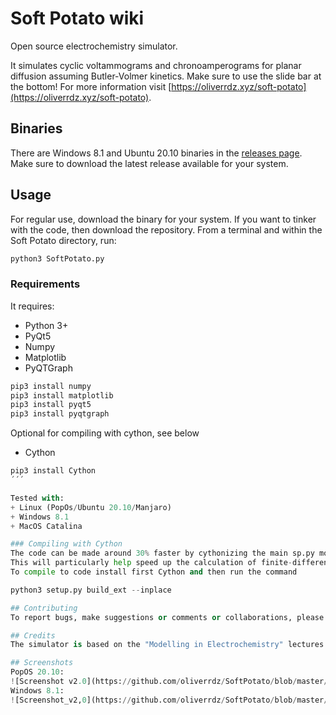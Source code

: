 # Soft Potato wiki
Open source electrochemistry simulator.

It simulates cyclic voltammograms and chronoamperograms for planar diffusion assuming Butler-Volmer kinetics. Make sure to use the slide bar at the bottom! For more information visit [https://oliverrdz.xyz/soft-potato](https://oliverrdz.xyz/soft-potato).

## Binaries
There are Windows 8.1 and Ubuntu 20.10 binaries in the [releases page](https://github.com/oliverrdz/SoftPotato/releases). Make sure to download the latest release available for your system.


## Usage
For regular use, download the binary for your system. If you want to tinker with the code, then download the repository. From a terminal and within the Soft Potato directory, run:
```python
python3 SoftPotato.py
```

### Requirements
It requires:
+ Python 3+
+ PyQt5
+ Numpy
+ Matplotlib
+ PyQTGraph

```python
pip3 install numpy
pip3 install matplotlib
pip3 install pyqt5
pip3 install pyqtgraph
```

Optional for compiling with cython, see below
+ Cython
```python
pip3 install Cython
´´´

Tested with:
+ Linux (PopOs/Ubuntu 20.10/Manjaro)
+ Windows 8.1
+ MacOS Catalina

### Compiling with Cython
The code can be made around 30% faster by cythonizing the main sp.py module.
This will particularly help speed up the calculation of finite-differences.
To compile to code install first Cython and then run the command

python3 setup.py build_ext --inplace

## Contributing
To report bugs, make suggestions or comments or collaborations, please contact me on [Twitter](https://twitter.com/ol1v3r) or create a pull request.

## Credits
The simulator is based on the "Modelling in Electrochemistry" lectures given by [Dr. Guy Denuault](https://www.southampton.ac.uk/chemistry/about/staff/gd.page).

## Screenshots
PopOS 20.10:
![Screenshot v2.0](https://github.com/oliverrdz/SoftPotato/blob/master/Figs/SP_v2.0_popOS.png?raw=true])
Windows 8.1:
![Screenshot_v2,0](https://github.com/oliverrdz/SoftPotato/blob/master/Figs/SP_v2.0_Win.png?raw=true])
